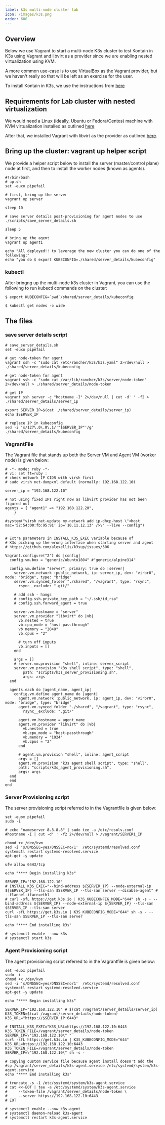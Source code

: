 ```yaml
---
label: k3s multi-node cluster lab
icon: /images/k3s.png
order: 600
---
```


## Overview
Below we use Vagrant to start a multi-node K3s cluster to test Kontain in K3s using Vagrant and libvirt as a provider since we are enabling nested virtualization using KVM.  

A more common use-case is to use VirtualBox as the Vagrant provider, but we haven't really so that will be left as an exercise for the user.

To install Kontain in K3s, we use the instructions from [here](http://localhost:5000/guide/getting_started/install/#on-a-k3s-edge-cluster)

## Requirements for Lab cluster with nested virtualization
We would need a Linux (ideally, Ubuntu or Fedora/Centos) machine with KVM virtualization installed as outlined [here](https://docs.fedoraproject.org/en-US/quick-docs/getting-started-with-virtualization/)

After that, we installed Vagrant with libvirt as the provider as outlined [here](https://developer.fedoraproject.org/tools/vagrant/vagrant-libvirt.html).

## Bring up the cluster: vagrant up helper script
We provide a helper script below to install the server (master/control plane) node at first, and then to install the worker nodes (known as agents).

```
#!/bin/bash
# up.sh
set -euxo pipefail

# first, bring up the server
vagrant up server

sleep 10

# save server details post-provisioning for agent nodes to use
./scripts/save_server_details.sh

sleep 5

# bring up the agent
vagrant up agent1

echo "All deployed!! to leverage the new cluster you can do one of the following:"
echo "you do $ export KUBECONFIG=./shared/server_details/kubeconfig"
```

### kubectl
After bringng up the multi-node k3s cluster in Vagrant, you can use the following to run kubectl commands on the cluster:
```shell
$ export KUBECONFIG=`pwd`/shared/server_details/kubeconfig

$ kubectl get nodes -o wide
```

## The files
### save server details script
```
# save_server_details.sh
set -euxo pipefail

# get node-token for agent
vagrant ssh -c "sudo cat /etc/rancher/k3s/k3s.yaml" 2>/dev/null > ./shared/server_details/kubeconfig

# get node-token for agent
vagrant ssh -c "sudo cat /var/lib/rancher/k3s/server/node-token" 2>/dev/null > ./shared/server_details/node-token

# get IP
vagrant ssh server -c "hostname -I" 2>/dev/null | cut -d' ' -f2 > ./shared/server_details/server_ip

export SERVER_IP=$(cat ./shared/server_details/server_ip)
echo $SERVER_IP

# replace IP in kubeconfig
sed -i 's/127\.0\.0\.1/'"$SERVER_IP"'/g' ./shared/server_details/kubeconfig
```

### VagrantFile
The Vagrant file that stands up both the Server VM and Agent VM (worker node) is given below:

```
# -*- mode: ruby -*-
# vi: set ft=ruby :
# check network IP CIDR with virsh first
# sudo virsh net-dumpxml default (normally: 192.168.122.10)

server_ip = "192.168.122.10"

# not using fixed IPs right now as libvirt provider has not been figured out
agents = { "agent1" => "192.168.122.20",
    }

#system("virsh net-update my-network add ip-dhcp-host \"<host mac='52:54:00:fb:95:91' ip='10.11.12.13' />\" --live --config")


# Extra parameters in INSTALL_K3S_EXEC variable because of
# K3s picking up the wrong interface when starting server and agent
# https://github.com/alexellis/k3sup/issues/306

Vagrant.configure("2") do |config|
  config.vm.box = "generic/ubuntu1804" #"generic/alpine314"

  config.vm.define "server", primary: true do |server|
    server.vm.network :public_network, ip: server_ip, dev: "virbr0", mode: "bridge", type: "bridge"
    server.vm.synced_folder "./shared", "/vagrant", type: "rsync",
      rsync__exclude: ".git/"

    # add ssh - hangs
    # config.ssh.private_key_path = "~/.ssh/id_rsa"
    # config.ssh.forward_agent = true

    server.vm.hostname = "server"
    server.vm.provider "libvirt" do |vb|
      vb.nested = true
      vb.cpu_mode = "host-passthrough"
      vb.memory = "2048"
      vb.cpus = "2"

      # turn off inputs
      vb.inputs = []
    end

    args = []
    # server.vm.provision "shell", inline: server_script
    server.vm.provision "k3s shell script", type: "shell",
        path: "scripts/k3s_server_provisioning.sh",
        args: args
  end

  agents.each do |agent_name, agent_ip|
    config.vm.define agent_name do |agent|
      agent.vm.network :public_network, ip: agent_ip, dev: "virbr0", mode: "bridge", type: "bridge"
      agent.vm.synced_folder "./shared", "/vagrant", type: "rsync",
        rsync__exclude: ".git/"

      agent.vm.hostname = agent_name
      agent.vm.provider "libvirt" do |vb|
        vb.nested = true
        vb.cpu_mode = "host-passthrough"
        vb.memory = "1024"
        vb.cpus = "2"
      end

      # agent.vm.provision "shell", inline: agent_script
      args = []
      agent.vm.provision "k3s agent shell script", type: "shell",
      path: "scripts/k3s_agent_provisioning.sh",
      args: args
  end
  end
end
```

### Server Provisioning script
The server provisioning script referred to in the Vagrantfile is given below:

```shell
set -euox pipefail
sudo -i

# echo "nameserver 8.8.8.8" | sudo tee -a /etc/resolv.conf
#hostname -I | cut -d' ' -f2 2>/dev/null > /vagrant/SERVER1_IP

chmod +x /dev/kvm
sed -i 's/DNSSEC=yes/DNSSEC=no/1'  /etc/systemd/resolved.conf
systemctl restart systemd-resolved.service
apt-get -y update

ufw allow 6443/tcp

echo "**** Begin installing k3s"

SERVER_IP="192.168.122.10"
# INSTALL_K3S_EXEC="--bind-address ${SERVER_IP} --node-external-ip ${SERVER_IP} --tls-san $SERVER_IP --tls-san server --disable-agent" # --flannel-iface=eth1
# curl -sfL https://get.k3s.io | K3S_KUBECONFIG_MODE="644" sh -s - --bind-address ${SERVER_IP} --node-external-ip ${SERVER_IP} --tls-san $SERVER_IP --tls-san server
curl -sfL https://get.k3s.io | K3S_KUBECONFIG_MODE="644" sh -s - --tls-san $SERVER_IP --tls-san server

echo "**** End installing k3s"

# systemctl enable --now k3s
# systemctl start k3s
```

### Agent Provisioning script
The agent provisioning script referred to in the Vagrantfile is given below:

```shell
set -euox pipefail
sudo -i
chmod +x /dev/kvm
sed -i 's/DNSSEC=yes/DNSSEC=no/1'  /etc/systemd/resolved.conf
systemctl restart systemd-resolved.service
apt-get -y update

echo "**** Begin installing k3s"

SERVER_IP="192.168.122.10" # $(cat /vagrant/server_details/server_ip)
K3S_TOKEN=$(cat /vagrant/server_details/node-token)
K3S_URL="https://$SERVER_IP:6443"

# INSTALL_K3S_EXEC="K3S_URL=https://192.168.122.10:6443 K3S_TOKEN_FILE=/vagrant/server_details/node-token SERVER_IP=\"192.168.122.10\" "
curl -sfL https://get.k3s.io | K3S_KUBECONFIG_MODE="644" K3S_URL=https://192.168.122.10:6443 K3S_TOKEN_FILE=/vagrant/server_details/node-token SERVER_IP=\"192.168.122.10\" sh -s -

# copying custom service file because agent install doesn't add the 
#cp /vagrant/server_details/k3s-agent.service /etc/systemd/system/k3s-agent.service
echo "**** End installing k3s"

# truncate -s -1 /etc/systemd/system/k3s-agent.service
# cat <<-EOT | tee -a /etc/systemd/system/k3s-agent.service
#     --token-file /vagrant/server_details/node-token \
#     --server https://192.168.122.10:6443
# EOT

# systemctl enable --now k3s-agent
# systemctl daemon-reload k3s-agent
# systemctl restart k3s-agent.service
````